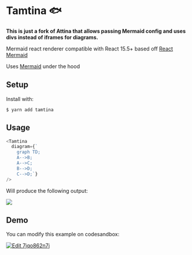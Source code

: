 # Tamtina 🐟

**This is just a fork of Attina that allows passing Mermaid config and uses divs instead of iframes for diagrams.**

Mermaid react renderer compatible with React 15.5+ based off [React Mermaid](https://github.com/jasonbellamy/react-mermaid)

Uses [Mermaid](https://mermaidjs.github.io/mermaidAPI.html) under the hood

## Setup

Install with:

```shell
$ yarn add tamtina
```

## Usage

```js
<Tamtina
  diagram={`
    graph TD;
    A-->B;
    A-->C;
    B-->D;
    C-->D;`}
/>
```

Will produce the following output:

![](img/output.png)

## Demo

You can modify this example on codesandbox:

[![Edit 7jqo862n7j](https://codesandbox.io/static/img/play-codesandbox.svg)](https://codesandbox.io/s/7jqo862n7j)
